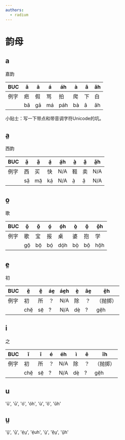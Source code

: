 ```yaml
---
authors: 
  - radium
---
```


# 韵母

## a 
嘉韵

| BUC | ă | ā | á | áh | à | â | ăh |
| -- | -- | -- | -- | -- | -- | -- | -- |
| 例字 | 疤 | 假 | 骂 | 拍 | 爬 | 下 | 白 |
|  | bă | gā | má | páh | bà | â | ăh |

小贴士：写一下带点和带音调字符Unicode的坑。

## a̤
西韵


| BUC | ă̤ | ā̤ | á̤ | á̤h | à̤ | â̤ | ă̤h |
| -- | -- | -- | -- | -- | -- | -- | -- |
| 例字 | 西 | 买 | 快 | N/A | 鞋 | 卖 | N/A |
|  | să̤ | mā̤ | ká̤ | N/A | à̤ | â̤ | N/A |


## o̤
歌

| BUC | ŏ̤ | ō̤ | ó̤ | ó̤h | ò̤ | ô̤ | ŏ̤h |
| -- | -- | -- | -- | -- | -- | -- | -- |
| 例字 | 歌 | 宝 | 报 | 桌 | 婆 | 抱 | 学 |
|  | gŏ̤ | bō̤ | bó̤ | dó̤h | bò̤ | bô̤ | hŏ̤h |

## e̤
初

| BUC | ĕ̤ | ē̤ | áe̤ | áe̤h | è̤ | âe̤ | ĕ̤h |
| -- | -- | -- | -- | -- | -- | -- | -- |
| 例字 | 初 | 所 | ？ | N/A | 除 | ？ | （抛掷） |
|  | chĕ̤ | sē̤ | ? | N/A | dè̤ | ? | gĕ̤h |


## i
之

| BUC | ĭ | ī | é | éh | ì | ê | ĭh |
| -- | -- | -- | -- | -- | -- | -- | -- |
| 例字 | 初 | 所 | ？ | N/A | 除 | ？ | （抛掷） |
|  | chĕ̤ | sē̤ | ? | N/A | dè̤ | ? | gĕ̤h |


## u
'ŭ', 'ū', 'ó', 'óh', 'ù', 'ô', 'ŭh'

## ṳ
'ṳ̆', 'ṳ̄', 'é̤ṳ', 'é̤uh', 'ṳ̀', 'ê̤ṳ', 'ṳ̆h'

